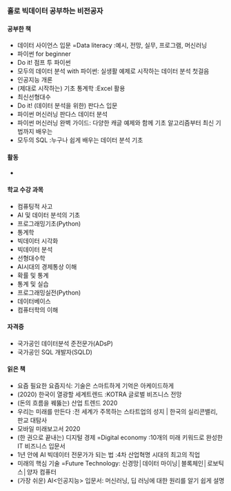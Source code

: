 ### 홀로 빅데이터 공부하는 비전공자

#### 공부한 책
- 데이터 사이언스 입문 =Data literacy :예시, 전망, 실무, 프로그램, 머신러닝
- 파이썬 for beginner
- Do it! 점프 투 파이썬
- 모두의 데이터 분석 with 파이썬: 실생활 예제로 시작하는 데이터 분석 첫걸음
- 인공지능 개론
- (제대로 시작하는) 기초 통계학 :Excel 활용
- 최신선형대수
- Do it! (데이터 분석을 위한) 판다스 입문
- 파이썬 머신러닝 판다스 데이터 분석
- 파이썬 머신러닝 완벽 가이드: 다양한 캐글 예제와 함께 기초 알고리즘부터 최신 기법까지 배우는
- 모두의 SQL :누구나 쉽게 배우는 데이터 분석 기초

#### 활동
- 

#### 학교 수강 과목
- 컴퓨팅적 사고
- AI 및 데이터 분석의 기초
- 프로그래밍기초(Python)
- 통계학
- 빅데이터 시각화
- 빅데이터 분석
- 선형대수학
- AI시대의 경제통상 이해
- 확률 및 통계
- 통계 및 실습
- 프로그래밍실전(Python)
- 데이터베이스
- 컴퓨터학의 이해

#### 자격증
- 국가공인 데이터분석 준전문가(ADsP)
- 국가공인 SQL 개발자(SQLD)

#### 읽은 책
- 요즘 필요한 요즘지식: 기술은 스마트하게 기억은 아케이드하게 
- (2020) 한국이 열광할 세계트렌드 :KOTRA 글로벌 비즈니스 전망 
- (돈의 흐름을 꿰뚫는) 산업 트렌드 2020
- 우리는 미래를 만든다 :전 세계가 주목하는 스타트업의 성지 | 한국의 실리콘밸리, 판교 대탐사
- 모바일 미래보고서 2020
- (한 권으로 끝내는) 디지털 경제 =Digital economy :10개의 미래 키워드로 완성한 IT 비즈니스 입문서
- 1년 안에 AI 빅데이터 전문가가 되는 법 :4차 산업혁명 시대의 최고의 직업
- 미래의 핵심 기술 =Future Technology: 신경망│데이터 마이닝│블록체인│로보틱스│양자 컴퓨터
- (가장 쉬운) AI<인공지능> 입문서: 머신러닝, 딥 러닝에 대한 원리를 알기 쉽게 설명
